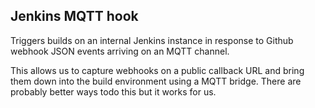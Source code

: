 ## Jenkins MQTT hook

Triggers builds on an internal Jenkins instance in response to Github webhook JSON events arriving on an MQTT channel.

This allows us to capture webhooks on a public callback URL and bring them down into the build environment using a MQTT bridge.
There are probably better ways todo this but it works for us.



